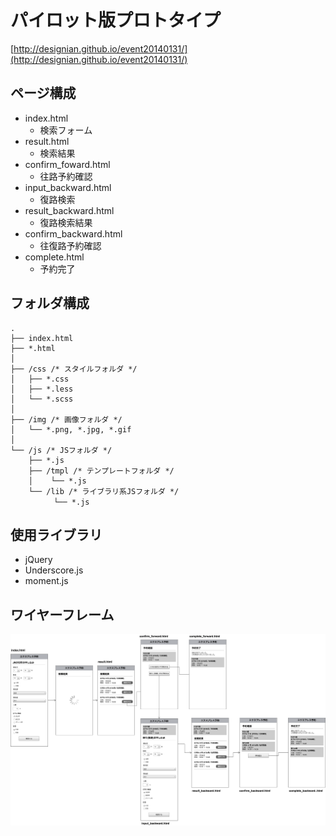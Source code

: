 パイロット版プロトタイプ
=============

[http://designian.github.io/event20140131/](http://designian.github.io/event20140131/)

## ページ構成

* index.html
  * 検索フォーム
* result.html
  * 検索結果
* confirm_foward.html
  * 往路予約確認
* input_backward.html
  * 復路検索
* result_backward.html
  * 復路検索結果
* confirm_backward.html
  * 往復路予約確認
* complete.html
  * 予約完了

## フォルダ構成

```
.
├── index.html
├── *.html
│
├── /css /* スタイルフォルダ */
│   ├── *.css
│   ├── *.less
│   └── *.scss
│
├── /img /* 画像フォルダ */
│   └── *.png, *.jpg, *.gif
│
└── /js /* JSフォルダ */
    ├── *.js
    ├── /tmpl /* テンプレートフォルダ */
    │    └── *.js
    └── /lib /* ライブラリ系JSフォルダ */
    　    └── *.js
```

## 使用ライブラリ

* jQuery
* Underscore.js
* moment.js

## ワイヤーフレーム

![docs/Wireframe.png](docs/Wireframe.png)
